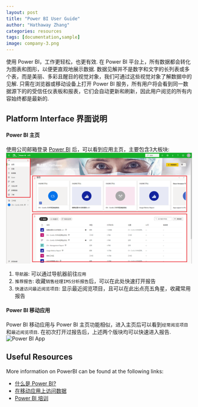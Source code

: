 ```yaml
---
layout: post
title: "Power BI User Guide"
author: "Hathaway Zhang"
categories: resources
tags: [documentation,sample]
image: company-3.png
---
```


使用 Power BI，工作更轻松，也更有效. 在 Power BI 平台上，所有数据都会转化为图表和图形，以便更直观地展示数据. 数据见解并不是数字和文字的长列表或多个表，而是美丽、多彩且醒目的视觉对象，我们可通过这些视觉对象了解数据中的见解. 只需在浏览器或移动设备上打开 Power BI 服务，所有用户将会看到同一数据源下的的受信任仪表板和报表，它们会自动更新和刷新，因此用户阅览的所有内容始终都是最新的.

## Platform Interface 界面说明
#### Power BI 主页
使用公司邮箱登录 [Power BI](https://app.powerbi.com/home) 后，可以看到应用主页，主要包含3大板块:
![Power BI Platform](assets/img/powerbi-1.png)
1. `导航器`: 可以通过导航器前往`应用`
2. `推荐报告`: 收藏`销售经理IMS分析报告`后，可以在此处快速打开报告
3. `快速访问最近阅览项目`: 显示最近阅览项目，且可以在此出点亮五角星，收藏常用报告


#### Power BI 移动应用
Power BI 移动应用与 Power BI 主页功能相似，进入主页后可以看到`经常阅览项目`和`最近阅览项目`. 在初次打开过报告后，上述两个版块均可以快速进入报告.
![Power BI App](assets/img/powerbi-1-1.gif)

## Useful Resources

More information on PowerBI can be found at the following links:

- [什么是 Power BI?](https://docs.microsoft.com/zh-cn/power-bi/fundamentals/power-bi-overview)
- [在移动应用上访问数据](https://docs.microsoft.com/zh-cn/learn/modules/explore-power-bi-mobile-apps/)
- [Power BI 培训](https://docs.microsoft.com/zh-cn/learn/powerplatform/power-bi?WT.mc_id=powerbi_landingpage-docs-link)
